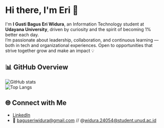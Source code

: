 # Hi there, I'm Eri 👋

I'm **I Gusti Bagus Eri Widura**, an Information Technology student at **Udayana University**, driven by curiosity and the spirit of becoming 1% better each day.  
I’m passionate about leadership, collaboration, and continuous learning — both in tech and organizational experiences. Open to opportunities that strive together grow and make an impact 💡

## 📊 GitHub Overview
![GitHub stats](https://github-readme-stats.vercel.app/api?username=eriwidura&show_icons=true&theme=radical)  
![Top Langs](https://github-readme-stats.vercel.app/api/top-langs/?username=eriwidura&layout=compact&theme=radical)  

## 🌐 Connect with Me
- [LinkedIn](https://www.linkedin.com/in/eriwidura)  
- 📧 baguseriwidura@gmail.com // @widura.24054@student.unud.ac.id
